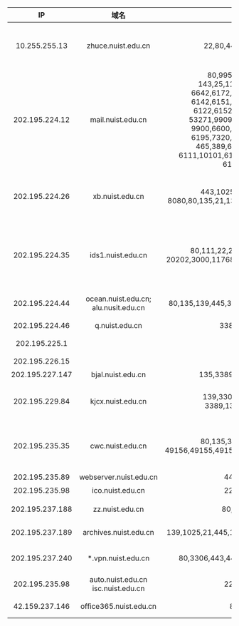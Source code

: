 IP|域名|端口|描述|日期
|:---:|:---:|:---:|:---|:---:|
10.255.255.13  |zhuce.nuist.edu.cn|22,80,443.2049.3306|(1)22:OpenSSH 5.3;<br/>(2)80:Apache httpd 2.2.21;<br/>(3)443:closed https;<br/>(4)2049:nfs;<br/>(5)3306:closed mysql|2019/3/16
202.195.224.12 |mail.nuist.edu.cn|80,995,22,993,111,<br>143,25,110,6132,36632,<br>6642,6172,6652,6120,6192,<br>6142,6151,6130,6232,6121,<br>6122,6152,6200,6202,636,<br>53271,9909,6140,3308,6162,<br>9900,6600,6640,6102,6170,<br>6195,7320,7330,6110,6175,<br>465,389,6182,6602,6131,<br>6111,10101,6171,6641,9000,6190,<br>6150,6185|(1)25:Postfix smtpd;<br>(2)80,9900:南京信息工程大学邮件系统登录界面;<br>(3)110,995:(ssl)pop3;<br>(4)3308:mysql;|2018/12/7
202.195.224.26 |xb.nuist.edu.cn| 443,1025,445,1723,22,<br>8080,80,135,21,139,1433,990,8800,8808|(1)80:南京信息工程大学党委办公室，校长办公室;<br>(2)21,443:Serv-U ftpd;<br>(3)1433:Microsoft SQL Server;<br>(4)8080:360企业安全;<br>(5)8800:360企业版控制中心;|2018/12/6
202.195.224.35 |ids1.nuist.edu.cn|80,111,22,29999,20000,931,<br/>20202,3000,11768,54292,389,81,3100,37|(1)22:OpenSSH 4.3;<br/>(2)37:Open time (32bit);<br/>(3)80,81:Sun ONE Web Server 6.1;<br/>(4)111:open rpcbind 2;<br/>(5)389:ldap;<br/>(6)3000,3100,11768,20000,20202,54292:Internet Communications Engine;|2019/3/7
202.195.224.44 |ocean.nuist.edu.cn;<br/>alu.nusit.edu.cn|80,135,139,445,3389,5985,49666,49667|(1)80:海洋科学学院\|校友会;<br/>(2)5985:Micosoft httpd;<br/>(3)49666,49667:Microsoft Windows RPC|2018/12/10
202.195.224.46 |q.nuist.edu.cn|3389,80,443|(1)80,443:趣汇南信大首页|2018/12/7
202.195.225.1  | |22,23|疑似校园网网关(1)SSH-1.99-Comware-7.1.045;<br/>(2)22:H3C|2019/03/29
202.195.226.15 | | |教育网出口网关|2019/03/29
202.195.227.147|bjal.nuist.edu.cn|135,3389,80,445,49154|(1)80:奥兰学生管理系统(滨江)(已迁移);|2018/12/7
202.195.229.84 |kjcx.nuist.edu.cn|139,3306,21,8080,80,<br>3389,135,1027,1026|(1)80:南京信息工程大学教育部科技查新工作站;<br>(2)21:Microsoft ftpd Anonymous;<br>(3)3306:mysql white list;<br>(4)8080:Directory Listing Denied|2018/12/6
202.195.235.35 |cwc.nuist.edu.cn|80,135,3389,139,3306,<br>49156,49155,49152,49157,98,8109,49154|(1)80:南京信息工程大学财务处;<br>(2)98:Tomcat;<br>(3)3306:Mysql;<br>(4)49152,49153,49154,49155,49156,49157:Microsoft Windows RPC|2018/12/6
202.195.235.89 |webserver.nuist.edu.cn|443,80,22|(1)443,80:南京信息工程大学官网;|2018/12/10
202.195.235.98 |ico.nuist.edu.cn|22,80,443|(1)80,443:国际合作与交流处，港澳台事物办公室|2018/12/7
202.195.237.188|zz.nuist.edu.cn|80,3389,88|(1)80:南京信息工程大学学生资助管理中心;<br>(2)88:心海软件-心理管理系统|2018/12/7
202.195.237.189|archives.nuist.edu.cn|139,1025,21,445,135,80,22,443,6699,990|(1)21,443,990:Serv-U ftpd 15.1;<br>(2)80:南京信息工程大学档案信息网;|2018/12/7
202.195.237.240|*.vpn.nuist.edu.cn|80,3306,443,4443,2222,9443,9225|(1)80,443,4443,9443,9225:HTTP/HTTPS<br/>(2)2222:OpenSSH 5.3;<br/>(3)3306:mysql;|2018/12/10
202.195.235.98 |auto.nuist.edu.cn<br/>isc.nuist.edu.cn|22,80,443|(1)22:OpenSSH 7.8;<br/>(2)80:Apache httpd;443:南京信息工程大学自动化学院|2019/3/7
42.159.237.146 |office365.nuist.edu.cn|80,443|(1)80:302跳转至微软登录，必须使用学校邮箱<br/>(2)443:nginx 1.4.5|2019/3/7
